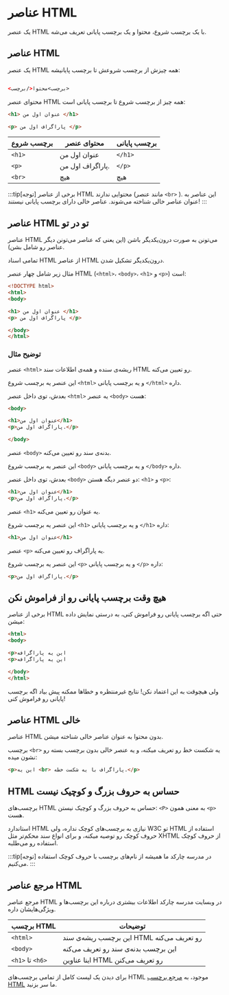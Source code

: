 # عناصر HTML

یک عنصر HTML با یک برچسب شروع، محتوا و یک برچسب پایانی تعریف می‌شه.

## عناصر HTML

یک عنصر HTML همه چیزش از برچسب شروعش تا برچسب پایانیشه:

```html

<برچسب>محتوا</برچسب>
```

محتوای عنصر HTML همه چیز از برچسب شروع تا برچسب پایانی است:

```html
<h1> عنوان اول من </h1>

<p> پاراگراف اول من </p>
```

| برچسب شروع | محتوای عنصر | برچسب پایانی |
|--------------|---------------|----------------|
| `<h1>`       | عنوان اول من | `</h1>`        |
| `<p>`        | پاراگراف اول من. | `</p>`     |
| `<br>`       | هیچ           | هیچ           |

:::tip[توجه]
 برخی از عناصر HTML محتوایی ندارند (مانند عنصر
`<br>`
). این عناصر به عنوان عناصر خالی شناخته می‌شوند. عناصر خالی دارای برچسب پایانی نیستند!
:::

## عناصر HTML تو در تو
عناصر HTML می‌تونن به صورت درون‌یکدیگر باشن (این یعنی که عناصر می‌تونن دیگر عناصر رو شامل بشن).

تمامی اسناد HTML از عناصر HTML درون‌یکدیگر تشکیل شدن.

مثال زیر شامل چهار عنصر HTML (`<html>`، `<body>`، `<h1>` و `<p>`) است:


```html
<!DOCTYPE html>
<html>
<body>

<h1> عنوان اول من </h1>
<p> پاراگراف اول من </p>

</body>
</html>
```

### توضیح مثال
عنصر `<html>` ریشه‌ی سنده و همه‌ی اطلاعات سند HTML رو تعیین می‌کنه.

این عنصر یه برچسب شروع `<html>` و یه برچسب پایانی `</html>` داره.

بعدش، توی داخل عنصر `<html>` یه عنصر `<body>` هست:

```html
<body>

<h1>عنوان اول من</h1>
<p>پاراگراف اول من.</p>

</body>
```

عنصر `<body>` بدنه‌ی سند رو تعیین می‌کنه.

این عنصر یه برچسب شروع `<body>` و یه برچسب پایانی `</body>` داره.

بعدش، توی داخل عنصر `<body>` دو عنصر دیگه هستن: `<h1>` و `<p>`:

```html
<h1>عنوان اول من</h1>
<p>پاراگراف اول من.</p>
```
عنصر `<h1>` یه عنوان رو تعیین می‌کنه.

این عنصر یه برچسب شروع `<h1>` و یه برچسب پایانی `</h1>` داره:

```html
<h1>عنوان اول من</h1>
```
عنصر `<p>` یه پاراگراف رو تعیین می‌کنه.

این عنصر یه برچسب شروع `<p>` و یه برچسب پایانی `</p>` داره:

```html
<p>پاراگراف اول من.</p>
```

## هیچ وقت برچسب پایانی رو از فراموش نکن

برخی از عناصر HTML حتی اگه برچسب پایانی رو فراموش کنی، به درستی نمایش داده میشن:

```html title="مثال"
<html>
<body>

<p>این یه پاراگرافه
<p>این یه پاراگرافه

</body>
</html>
```

ولی هیچوقت به این اعتماد نکن! نتایج غیرمنتظره و خطاها ممکنه پیش بیاد اگه برچسب پایانی رو فراموش کنی!

## عناصر HTML خالی
عناصر HTML بدون محتوا به عنوان عناصر خالی شناخته میشن.

برچسب `<br>` یه شکست خط رو تعریف میکنه، و یه عنصر خالی بدون برچسب بسته رو نشون میده:


```html title="مثال"
<p>این یه <br> پاراگراف با یه شکست خطه.</p>
```

## HTML حساس به حروف بزرگ و کوچیک نیست
برچسب‌های HTML حساس به حروف بزرگ و کوچیک نیستن: `<P>` به معنی همون `<p>` هست.

استاندارد HTML نیازی به برچسب‌های کوچک نداره، ولی W3C تو HTML استفاده از حروف کوچک رو توصیه میکنه، و برای انواع سند محکم‌تر مثل XHTML از حروف کوچک استفاده رو می‌طلبه.

:::tip[توجه]
در مدرسه چارکد ما همیشه از نام‌های برچسب با حروف کوچک استفاده می‌کنیم.
:::

## مرجع عناصر HTML
مرجع عناصر HTML در وبسایت مدرسه چارکد اطلاعات بیشتری درباره این برچسب‌ها و ویژگی‌هایشان داره.

| برچسب HTML | توضیحات |
|---------|------------|
| `<html>` | این برچسب ریشه‌ی سند HTML رو تعریف می‌کنه |
| `<body>` | این برچسب بدنه‌ی سند رو تعریف می‌کنه |
| `<h1>` تا `<h6>` | اینا عناوین HTML رو تعریف می‌کنن |

برای دیدن یک لیست کامل از تمامی برچسب‌های HTML موجود، به [مرجع برچسب HTML](/docs/html/html-reference/html-by-alphaet) ما سر بزنید.





